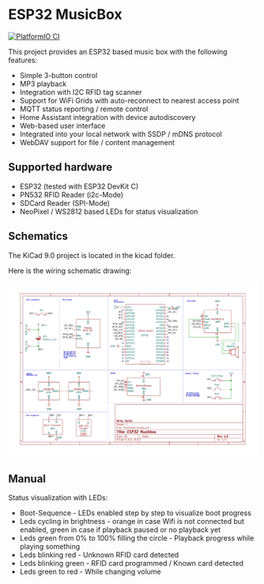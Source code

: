 # ESP32 MusicBox

[![PlatformIO CI](https://github.com/mirkosertic/ESP32MusicBox/actions/workflows/build.yml/badge.svg)](https://github.com/mirkosertic/ESP32MusicBox/actions/workflows/build.yml)

This project provides an ESP32 based music box with the following features:

* Simple 3-button control
* MP3 playback
* Integration with I2C RFID tag scanner
* Support for WiFi Grids with auto-reconnect to nearest access point
* MQTT status reporting / remote control
* Home Assistant integration with device autodiscovery
* Web-based user interface
* Integrated into your local network with SSDP / mDNS protocol
* WebDAV support for file / content management

## Supported hardware

* ESP32 (tested with ESP32 DevKit C)
* PN532 RFID Reader (i2c-Mode)
* SDCard Reader (SPI-Mode)
* NeoPixel / WS2812 based LEDs for status visualization

## Schematics

The KiCad 9.0 project is located in the kicad folder.

Here is the wiring schematic drawing:

![schematics](doc/schematics.svg)

## Manual

Status visualization with LEDs:

- Boot-Sequence - LEDs enabled step by step to visualize boot progress
- Leds cycling in brightness - orange in case Wifi is not connected but enabled, green in case if playback paused or no playback yet
- Leds green from 0% to 100% filling the circle - Playback progress while playing something
- Leds blinking red - Unknown RFID card detected
- Leds blinking green - RFID card programmed / Known card detected
- Leds green to red - While changing volume
